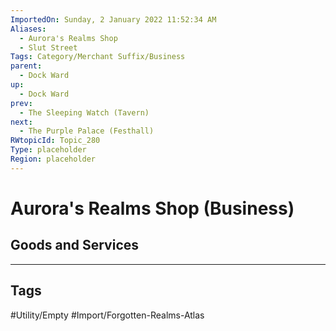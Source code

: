 ```yaml
---
ImportedOn: Sunday, 2 January 2022 11:52:34 AM
Aliases:
  - Aurora's Realms Shop
  - Slut Street
Tags: Category/Merchant Suffix/Business
parent:
  - Dock Ward
up:
  - Dock Ward
prev:
  - The Sleeping Watch (Tavern)
next:
  - The Purple Palace (Festhall)
RWtopicId: Topic_280
Type: placeholder
Region: placeholder
---
```

# Aurora's Realms Shop (Business)
## Goods and Services

---
## Tags
#Utility/Empty #Import/Forgotten-Realms-Atlas

